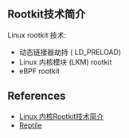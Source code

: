## Rootkit技术简介

Linux rootkit 技术:
- 动态链接器劫持 ( LD_PRELOAD)
- Linux 内核模块 (LKM) rootkit
- eBPF rootkit


## References
- [Linux 内核Rootkit技术简介](https://www.freebuf.com/sectool/349135.html)
- [Reptile](https://github.com/f0rb1dd3n/Reptile)
